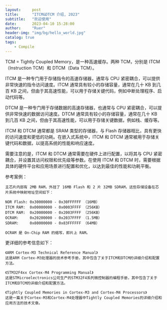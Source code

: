 ```yaml
---
layout:     post
title:      "ITCM&DTCM 介绍, 2023"
subtitle:   "欢迎使用"
date:       2023-04-10 15:28:00
author:     "Ruer"
header-img: "img/bg/hello_world.jpg"
catalog: true
tags:
    - Compile
---
```


TCM = Tightly Coupled Memory，是一种高速缓存。两种 TCM，分别是 ITCM（Instruction TCM）和 DTCM（Data TCM）。

ITCM 是一种专门用于存储指令的高速存储器，通常与 CPU 紧密耦合，可以提供非常快速的指令访问速度。ITCM 通常具有较小的存储容量，通常在几十 KB 到几百 KB 之间，但由于其高速性能，可以用于存储关键代码，例如中断处理程序、启动代码等。

DTCM 是一种专门用于存储数据的高速存储器，也通常与 CPU 紧密耦合，可以提供非常快速的数据访问速度。DTCM 通常具有较小的存储容量，通常在几十 KB 到几百 KB 之间，但由于其高速性能，可以用于存储关键数据，例如栈、缓存等。

ITCM 和 DTCM 通常都是 SRAM 类型的存储器，与 Flash 存储器相比，具有更快的访问速度和更低的功耗。在嵌入式系统中，ITCM 和 DTCM 通常被用于存储关键代码和数据，以提高系统的性能和响应速度。

需要注意的是，ITCM 和 DTCM 通常需要在硬件上进行配置，以将其与 CPU 紧密耦合，并设置其访问权限和优先级等参数。在使用 ITCM 和 DTCM 时，需要根据具体的硬件平台和应用场景进行配置和优化，以达到最佳的性能和功耗平衡。

参考案例：

```TXT
主芯片内部有 2MB RAM，外挂了 16MB Flash 和 2 片 32MB SDRAM，这些存储设备在芯片系统中映射地址空间如下：

NOR Flash: 0x30000000 - 0x30FFFFFF （16MB）
ITCM RAM:  0x00000000 - 0x0003FFFF （256KB）
DTCM RAM:  0x20000000 - 0x2003FFFF （256KB）
OCRAM:     0x20200000 - 0x2037FFFF （1.5MB）
SDRAM:     0x80000000 - 0x83FFFFFF （64MB）

OCRAM 是 On-Chip RAM 的缩写，即片上 RAM。
```

更详细的参考信息如下：

```TXT
《ARM Cortex-M3 Technical Reference Manual》
这是ARM Cortex-M3处理器的技术参考手册，其中包含了关于ITCM和DTCM的详细介绍和配置方法。

《STM32F4xx Cortex-M4 Programming Manual》
这是STMicroelectronics公司生产的STM32F4系列微控制器的编程手册，其中包含了关于ITCM和DTCM的详细介绍和配置方法。

《Tightly Coupled Memories in Cortex-M3 and Cortex-M4 Processors》
这是一篇关于Cortex-M3和Cortex-M4处理器中Tightly Coupled Memories的详细介绍和应用方法的技术文章。
```
